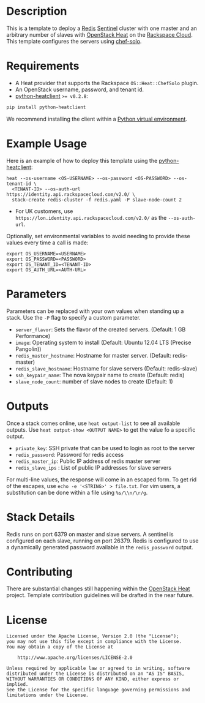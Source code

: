 Description
===========

This is a template to deploy a [Redis](http://redis.io/)
[Sentinel](http://redis.io/topics/sentinel) cluster with one master and an
arbitrary number of slaves with [OpenStack
Heat](https://wiki.openstack.org/wiki/Heat) on the [Rackspace
Cloud](http://www.rackspace.com/cloud/). This template configures the servers
using [chef-solo](http://docs.opscode.com/chef_solo.html).

Requirements
============
* A Heat provider that supports the Rackspace `OS::Heat::ChefSolo` plugin.
* An OpenStack username, password, and tenant id.
* [python-heatclient](https://github.com/openstack/python-heatclient)
`>= v0.2.8`:

```bash
pip install python-heatclient
```

We recommend installing the client within a [Python virtual
environment](http://www.virtualenv.org/).

Example Usage
=============
Here is an example of how to deploy this template using the
[python-heatclient](https://github.com/openstack/python-heatclient):

```
heat --os-username <OS-USERNAME> --os-password <OS-PASSWORD> --os-tenant-id \
  <TENANT-ID> --os-auth-url https://identity.api.rackspacecloud.com/v2.0/ \
  stack-create redis-cluster -f redis.yaml -P slave-node-count 2
```

* For UK customers, use `https://lon.identity.api.rackspacecloud.com/v2.0/` as
the `--os-auth-url`.

Optionally, set environmental variables to avoid needing to provide these
values every time a call is made:

```
export OS_USERNAME=<USERNAME>
export OS_PASSWORD=<PASSWORD>
export OS_TENANT_ID=<TENANT-ID>
export OS_AUTH_URL=<AUTH-URL>
```

Parameters
==========
Parameters can be replaced with your own values when standing up a stack. Use
the `-P` flag to specify a custom parameter.

* `server_flavor`: Sets the flavor of the created servers. (Default: 1 GB Performance)
* `image`: Operating system to install (Default: Ubuntu 12.04 LTS (Precise
  Pangolin))
* `redis_master_hostname`: Hostname for master server. (Default: redis-master)
* `redis_slave_hostname`: Hostname for slave servers (Default: redis-slave)
* `ssh_keypair_name`: The nova keypair name to create (Default: redis)
* `slave_node_count`: number of slave nodes to create (Default: 1)


Outputs
=======
Once a stack comes online, use `heat output-list` to see all available outputs.
Use `heat output-show <OUTPUT NAME>` to get the value fo a specific output.

* `private_key`: SSH private that can be used to login as root to the server
* `redis_password`: Password for redis access
* `redis_master_ip`: Public IP address of redis master server
* `redis_slave_ips` : List of public IP addresses for slave servers

For multi-line values, the response will come in an escaped form. To get rid of
the escapes, use `echo -e '<STRING>' > file.txt`. For vim users, a substitution
can be done within a file using `%s/\\n/\r/g`.

Stack Details
=============
Redis runs on port 6379 on master and slave servers. A sentinel is configured on
each slave, running on port 26379. Redis is configured to use a dynamically
generated password available in the `redis_password` output.

Contributing
============
There are substantial changes still happening within the [OpenStack
Heat](https://wiki.openstack.org/wiki/Heat) project. Template contribution
guidelines will be drafted in the near future.

License
=======
```
Licensed under the Apache License, Version 2.0 (the "License");
you may not use this file except in compliance with the License.
You may obtain a copy of the License at

    http://www.apache.org/licenses/LICENSE-2.0

Unless required by applicable law or agreed to in writing, software
distributed under the License is distributed on an "AS IS" BASIS,
WITHOUT WARRANTIES OR CONDITIONS OF ANY KIND, either express or implied.
See the License for the specific language governing permissions and
limitations under the License.
```

